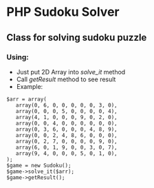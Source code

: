 # PHP Sudoku Solver
## Class for solving sudoku puzzle

### Using:
* Just put 2D Array into *solve_it* method
* Call *getResult* method to see result
* Example:
 ```
$arr = array(
    array(0, 6, 0, 0, 0, 0, 0, 3, 0),
    array(0, 0, 0, 5, 0, 0, 0, 0, 4),
    array(4, 1, 0, 0, 0, 9, 0, 2, 0),
    array(0, 0, 4, 0, 0, 0, 0, 0, 0),
    array(0, 3, 6, 0, 0, 0, 4, 8, 9),
    array(0, 0, 2, 4, 8, 6, 0, 0, 0),
    array(0, 2, 7, 0, 0, 0, 0, 9, 0),
    array(6, 0, 1, 9, 0, 0, 3, 0, 7),
    array(9, 4, 0, 0, 0, 5, 0, 1, 0),
);
$game = new Sudoku();
$game->solve_it($arr);
$game->getResult();
```
